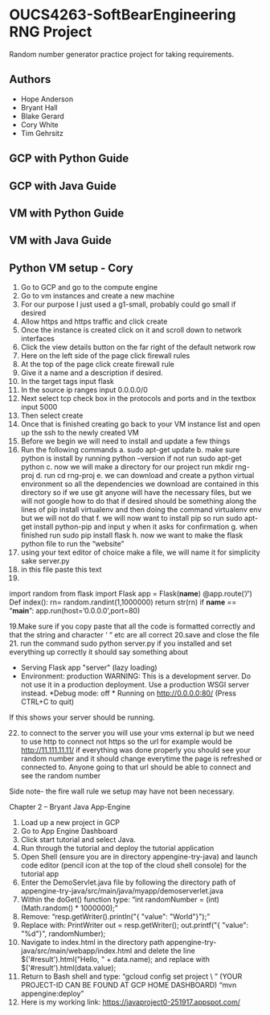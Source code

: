# OUCS4263-SoftBearEngineering RNG Project
Random number generator practice project for taking requirements.

## Authors
- Hope Anderson
- Bryant Hall
- Blake Gerard
- Cory White
- Tim Gehrsitz

## GCP with Python Guide

## GCP with Java Guide

## VM with Python Guide

## VM with Java Guide

## Python VM setup - Cory
1.	Go to GCP and go to the compute engine
2.	Go to vm instances and create a new machine
3.	For our purpose I just used a g1-small, probably could go small if desired
4.	Allow https and https traffic and click create
5.	Once the instance is created click on it and scroll down to network interfaces
6.	Click the view details button on the far right of the default network row
7.	Here on the left side of the page click firewall rules
8.	At the top of the page click create firewall rule
9.	Give it a name and a description if desired.
10.	In the target tags input flask
11.	In the source ip ranges input 0.0.0.0/0
12.	Next select tcp check box in the protocols and ports and in the textbox input 5000
13.	Then select create
14.	Once that is finished creating go back to your  VM instance list and open up the ssh to the newly created VM
15.	Before we begin we will need to install and update a few things
16.	Run the following commands
a.	sudo apt-get update
b.	make sure python is install by running python –version if not run sudo apt-get python
c.	now we will make a directory for our project run mkdir rng-proj
d.	run cd rng-proj
e.	we can download and create a python virtual environment so all the dependencies we download are contained in this directory so if we use git anyone will have the necessary files, but we will not google how to do that if desired should be something along the lines of pip install virtualenv and then doing the command virtualenv env but we will not do that
f.	we will now want to install pip so run sudo apt-get install python-pip and input y when it asks for confirmation
g.	when finished run sudo pip install flask
h.	now we want to make the flask python file to run the “website”
17.	using your text editor of choice make a file, we will name it for simplicity sake server.py
18.	in this file paste this text
19.	
import random
from flask import Flask
app = Flask(__name__)
@app.route(‘/’)
Def index():
rn= random.randint(1,1000000)
return str(rn)
if __name__ == “__main__”:
app.run(host=’0.0.0.0’,port=80)


19.Make sure if you copy paste that all the code is formatted correctly and that the string and character ‘ “ etc are all correct
20.save and close the file
21. run the command sudo python server.py if you installed and set everything up correctly it should say something about
 * Serving Flask app "server" (lazy loading) 
* Environment: production WARNING: This is a development server. Do not use it in a production deployment. Use a production WSGI server instead. 
*Debug mode: off * Running on http://0.0.0.0:80/ (Press CTRL+C to quit)

If this shows your server should be running.

22. to connect to the server you will use your vms external ip but we need to use http to connect not https so the url for example would be http://11.111.11.11/ if everything was done properly you should see your random number and it should change everytime the page is refreshed or connected to. Anyone going to that url should be able to connect and see the random number

Side note-  the fire wall rule we setup may have not been necessary.

Chapter 2 – Bryant
Java App-Engine
1.	Load up a new project in GCP
2.	Go to App Engine Dashboard
3.	Click start tutorial and select Java.
4.	Run through the tutorial and deploy the tutorial application
5.	Open Shell (ensure you are in directory appengine-try-java) and launch code editor (pencil icon at the top of the cloud shell console) for the tutorial app
6.	Enter the DemoServlet.java file by following the directory path of appengine-try-java/src/main/java/myapp/demoserverlet.java
7.	Within the doGet() function type:
 “int randomNumber = (int)(Math.random() * 1000000);”
8.    Remove:
“resp.getWriter().println("{ \"value\": \"World\"}");”
8.	Replace with:
PrintWriter out = resp.getWriter();
out.printf("{ \"value\": \"%d\"}", randomNumber);
9.	Navigate to index.html in the directory path appengine-try-java/src/main/webapp/index.html and delete the line 
$('#result').html("Hello, " + data.name);
and replace with
$('#result').html(data.value);
10.	Return to Bash shell and type:
“gcloud config set project \ <YOUR-PROJECT-ID>”
(YOUR PROJECT-ID CAN BE FOUND AT GCP HOME DASHBOARD)
“mvn appengine:deploy”
11.	 Here is my working link: https://javaproject0-251917.appspot.com/





